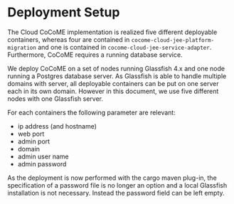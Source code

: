 # Deployment Setup

The Cloud CoCoME implementation is realized five different deployable
containers, whereas four are contained in 
`cocome-cloud-jee-platform-migration` and one is contained in 
`cocome-cloud-jee-service-adapter`. Furthermore, CoCoME requires a
running database service.

We deploy CoCoME on a set of nodes running Glassfish 4.x and one node
running a Postgres database server. As Glassfish is able to handle
multiple domains with server, all deployable containers can be put on
one server each in its own domain. However in this document, we use
five different nodes with one Glassfish server.

For each containers the following parameter are relevant:
- ip address (and hostname)
- web port
- admin port
- domain
- admin user name
- admin password

As the deployment is now performed with the cargo maven plug-in, the
specification of a password file is no longer an option and a local
Glassfish installation is not necessary. Instead the password field can
be left empty.



